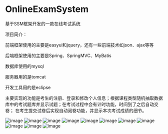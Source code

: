 # OnlineExamSystem
基于SSM框架开发的一款在线考试系统




项目简介：

前端框架使用的主要是easyui和jquery，还有一些前端技术如json、ajax等等

后端框架使用的主要是Spring、SpringMVC、MyBatis

数据库使用的mysql

服务器用的是tomcat

开发工具用的是eclipse

主要实现的功能是考生的注册、登录和修改个人信息；根据课程类型随机抽取数据库中的考试题库并显示试题；在考试过程中会有计时功能，时间到了之后自动交卷；
在考生提交试卷后实现自动阅卷功能，并显示本次考试成绩的细节。

![image](https://github.com/286229825/OnlineExamSystem/blob/master/WebContent/readmePic/01.jpg)
![image](https://github.com/286229825/OnlineExamSystem/blob/master/WebContent/readmePic/02.jpg)
![image](https://github.com/286229825/OnlineExamSystem/blob/master/WebContent/readmePic/03.jpg)
![image](https://github.com/286229825/OnlineExamSystem/blob/master/WebContent/readmePic/04.jpg)
![image](https://github.com/286229825/OnlineExamSystem/blob/master/WebContent/readmePic/05.jpg)
![image](https://github.com/286229825/OnlineExamSystem/blob/master/WebContent/readmePic/06.jpg)
![image](https://github.com/286229825/OnlineExamSystem/blob/master/WebContent/readmePic/11.jpg)
![image](https://github.com/286229825/OnlineExamSystem/blob/master/WebContent/readmePic/12.jpg)
![image](https://github.com/286229825/OnlineExamSystem/blob/master/WebContent/readmePic/13.jpg)
![image](https://github.com/286229825/OnlineExamSystem/blob/master/WebContent/readmePic/14.jpg)
![image](https://github.com/286229825/OnlineExamSystem/blob/master/WebContent/readmePic/15.jpg)
